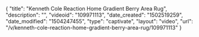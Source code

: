 {
    "title": "Kenneth Cole Reaction Home Gradient Berry Area Rug",
    "description": "",
    "videoid": "109971113",
    "date_created": "1502519259",
    "date_modified": "1504247455",
    "type": "captivate",
    "layout": "video",
    "url": "\/v\/kenneth-cole-reaction-home-gradient-berry-area-rug\/109971113"
}